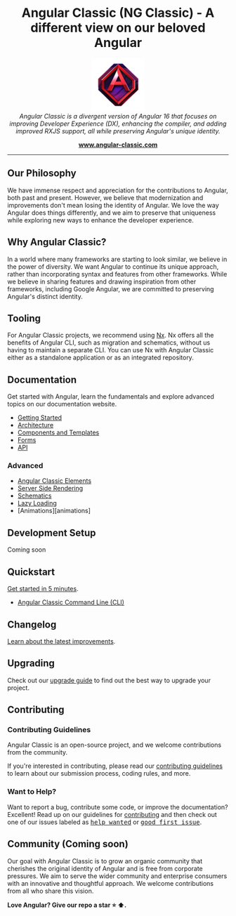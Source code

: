 <h1 align="center">Angular Classic (NG Classic) - A different view on our beloved Angular</h1>

<p align="center">
  <img src="aio/src/assets/images/logos/ng-classic/ng-classic.png" alt="angular-logo" width="120px" height="120px"/>
  <br>
  <i>Angular Classic is a divergent version of Angular 16 that focuses on improving Developer Experience (DX), enhancing the compiler, and adding improved RXJS support, all while preserving Angular's unique identity.</i>
  <br>
</p>

<p align="center">
  <a href="https://www.angular-classic.com"><strong>www.angular-classic.com</strong></a>
  <br>
</p>

<hr>

## Our Philosophy

We have immense respect and appreciation for the contributions to Angular, both past and present. However, we believe that modernization and improvements don't mean losing the identity of Angular. We love the way Angular does things differently, and we aim to preserve that uniqueness while exploring new ways to enhance the developer experience.

## Why Angular Classic?

In a world where many frameworks are starting to look similar, we believe in the power of diversity. We want Angular to continue its unique approach, rather than incorporating syntax and features from other frameworks. While we believe in sharing features and drawing inspiration from other frameworks, including Google Angular, we are committed to preserving Angular's distinct identity.

## Tooling

For Angular Classic projects, we recommend using [Nx](https://nx.dev/). Nx offers all the benefits of Angular CLI, such as migration and schematics, without us having to maintain a separate CLI. You can use Nx with Angular Classic either as a standalone application or as an integrated repository.

## Documentation

Get started with Angular, learn the fundamentals and explore advanced topics on our documentation website.

- [Getting Started][quickstart]
- [Architecture][architecture]
- [Components and Templates][componentstemplates]
- [Forms][forms]
- [API][api]

### Advanced

- [Angular Classic Elements][angularelements]
- [Server Side Rendering][ssr]
- [Schematics][schematics]
- [Lazy Loading][lazyloading]
- [Animations][animations]

## Development Setup
Coming soon

## Quickstart

[Get started in 5 minutes][quickstart].


- [Angular Classic  Command Line (CLI)][cli]

## Changelog

[Learn about the latest improvements][changelog].

## Upgrading

Check out our [upgrade guide](https://update.angular-classic.com/) to find out the best way to upgrade your project.

## Contributing

### Contributing Guidelines
Angular Classic is an open-source project, and we welcome contributions from the community.

If you're interested in contributing, please read our [contributing guidelines][contributing] to learn about our submission process, coding rules, and more.

### Want to Help?

Want to report a bug, contribute some code, or improve the documentation? Excellent! Read up on our guidelines for [contributing][contributing] and then check out one of our issues labeled as <kbd>[help wanted](https://github.com/ng-classic/ng-classic/labels/help%20wanted)</kbd> or <kbd>[good first issue](https://github.com/ng-classic/ng-classic/labels/good%20first%20issue)</kbd>.



## Community (Coming soon)

Our goal with Angular Classic is to grow an organic community that cherishes the original identity of Angular and is free from corporate pressures. We aim to serve the wider community and enterprise consumers with an innovative and thoughtful approach. We welcome contributions from all who share this vision.

**Love Angular? Give our repo a star :star: :arrow_up:.**

[contributing]: CONTRIBUTING.md
[quickstart]: https://angular-classic.com/start
[changelog]: CHANGELOG.md
[ng]: https://angular-classic.com
[documentation]: https://angular-classic.com/docs
[cli]: https://cli.angular-classic.com/
[architecture]: https://angular-classic.com/guide/architecture
[componentstemplates]: https://angular-classic.com/guide/displaying-data
[forms]: https://angular-classic.com/guide/forms-overview
[api]: https://angular-classic.com/api
[angularelements]: https://angular-classic.com/guide/elements
[ssr]: https://angular-classic.com/guide/universal
[schematics]: https://angular-classic.com/guide/schematics
[lazyloading]: https://angular-classic.com/guide/lazy-loading-ngmodules
[node.js]: https://nodejs.org/
[npm]: https://www.npmjs.com/get-npm
[codeofconduct]: CODE_OF_CONDUCT.md
